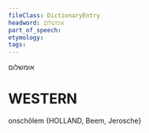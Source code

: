 ```yaml
---
fileClass: DictionaryEntry
headword: אומשלום
part_of_speech: 
etymology: 
tags: 
---
```

אומשלום

WESTERN
========

onschôlem {HOLLAND, Beem, Jerosche} 